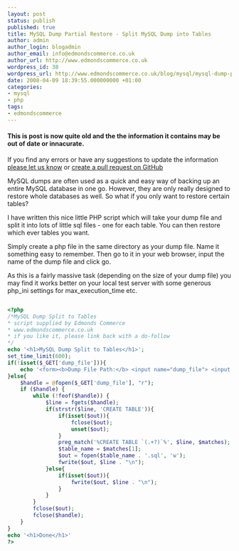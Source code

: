```yaml
---
layout: post
status: publish
published: true
title: MySQL Dump Partial Restore - Split MySQL Dump into Tables
author: admin
author_login: blogadmin
author_email: info@edmondscommerce.co.uk
author_url: http://www.edmondscommerce.co.uk
wordpress_id: 38
wordpress_url: http://www.edmondscommerce.co.uk/blog/mysql/mysql-dump-partial-restore-split-mysql-dump-into-tables/
date: 2008-04-09 18:39:55.000000000 +01:00
categories:
- mysql
- php
tags:
- edmondscommerce
---
```

<div class="oldpost"><h4>This is post is now quite old and the the information it contains may be out of date or innacurate.</h4>
<p>
If you find any errors or have any suggestions to update the information <a href="http://edmondscommerce.github.io/contact-us/index.html">please let us know</a>
or <a href="https://github.com/edmondscommerce/edmondscommerce.github.io">create a pull request on GitHub</a>
</p>
</div>
MySQL dumps are often used as a quick and easy way of backing up an entire MySQL database in one go. However, they are only really designed to restore whole databases as well. So what if you only want to restore certain tables?

I have written this nice little PHP script which will take your dump file and split it into lots of little sql files - one for each table. You can then restore which ever tables you want.

Simply create a php file in the same directory as your dump file. Name it something easy to remember. Then go to it in your web browser, input the name of the dump file and click go.

As this is a fairly massive task (depending on the size of your dump file) you may find it works better on your local test server with some generous php_ini settings for max_execution_time etc.

```php

<?php
/*MySQL Dump Split to Tables
* script supplied by Edmonds Commerce
* www.edmondscommerce.co.uk
* if you like it, please link back with a do-follow
*/
echo '<h1>MySQL Dump Split to Tables</h1>';
set_time_limit(600);
if(!isset($_GET['dump_file'])){
	echo '<form><b>Dump File Path:</b> <input name="dump_file"> <input type="submit" value="go"></form>';
}else{
	$handle = @fopen($_GET['dump_file'], "r");
	if ($handle) {
		while (!feof($handle)) {
			$line = fgets($handle);
			if(strstr($line, 'CREATE TABLE')){
				if(isset($out)){
					fclose($out);
					unset($out);
				}
				preg_match('%CREATE TABLE `(.+?)`%', $line, $matches);
				$table_name = $matches[1];
				$out = fopen($table_name . '.sql', 'w');
				fwrite($out, $line . "\n");
			}else{
				if(isset($out)){
					fwrite($out, $line . "\n");
				}
			}	
		}
		fclose($out);
		fclose($handle);
	}	
}
echo '<h1>Done</h1>'
?>


```
